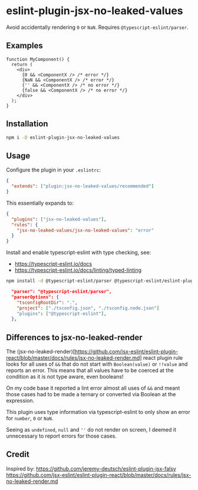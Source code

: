 # eslint-plugin-jsx-no-leaked-values

Avoid accidentally rendering `0` or `NaN`. Requires `@typescript-eslint/parser`.

## Examples

```tsx
function MyComponent() {
  return (
    <div>
      {0 && <ComponentX /> /* error */}
      {NaN && <ComponentX /> /* error */}
      {'' && <ComponentX /> /* no error */}
      {false && <ComponentX /> /* no error */}
    </div>
  );
}
```

## Installation

```sh
npm i -D eslint-plugin-jsx-no-leaked-values
```

## Usage

Configure the plugin in your `.eslintrc`:

```json
{
  "extends": ["plugin:jsx-no-leaked-values/recommended"]
}
```

This essentially expands to:

```json
{
  "plugins": ["jsx-no-leaked-values"],
  "rules": {
    "jsx-no-leaked-values/jsx-no-leaked-values": "error"
  }
}
```

Install and enable typescript-eslint with type checking, see:

- https://typescript-eslint.io/docs
- https://typescript-eslint.io/docs/linting/typed-linting

```sh
npm install -d @typescript-eslint/parser @typescript-eslint/eslint-plugin eslint typescript
```

```json
  "parser": "@typescript-eslint/parser",
  "parserOptions": {
    "tsconfigRootDir": ".",
    "project": ["./tsconfig.json", "./tsconfig.node.json"]
    "plugins": ["@typescript-eslint"],
  },
```

## Differences to jsx-no-leaked-render

The (jsx-no-leaked-render)[https://github.com/jsx-eslint/eslint-plugin-react/blob/master/docs/rules/jsx-no-leaked-render.md] react plugin rule looks for all uses of `&&` that do not start with `Boolean(value)` or `!!value` and reports an error. This means that all values have to be coerced at the condition as it is not type aware, even booleans!

On my code base it reported a lint error almost all uses of `&&` and meant those cases had to be made a ternary or converted via Boolean at the expression.

This plugin uses type information via typescript-eslint to only show an error for `number`, `0` or `NaN`.

Seeing as `undefined`, `null` and `''` do not render on screen, I deemed it unnecessary to report errors for those cases.

## Credit

Inspired by:
https://github.com/jeremy-deutsch/eslint-plugin-jsx-falsy
https://github.com/jsx-eslint/eslint-plugin-react/blob/master/docs/rules/jsx-no-leaked-render.md
